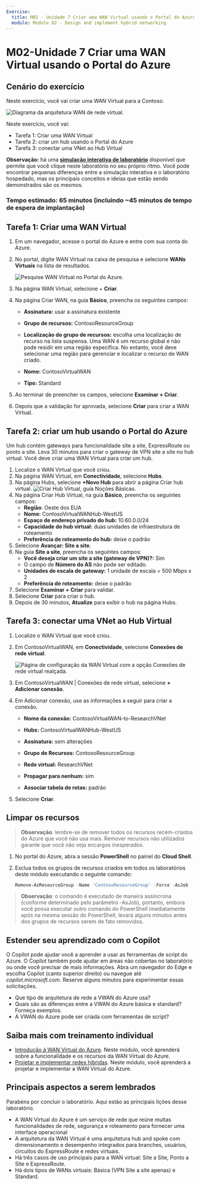 ```yaml
---
Exercise:
  title: M02 - Unidade 7 Criar uma WAN Virtual usando o Portal do Azure
  module: Module 02 - Design and implement hybrid networking
---
```


# M02-Unidade 7 Criar uma WAN Virtual usando o Portal do Azure

## Cenário do exercício

Neste exercício, você vai criar uma WAN Virtual para a Contoso.

![Diagrama da arquitetura WAN de rede virtual.](../media/7-exercise-create-virtual-wan-by-using-azure-portal.png)

Neste exercício, você vai:

+ Tarefa 1: Criar uma WAN Virtual
+ Tarefa 2: criar um hub usando o Portal do Azure
+ Tarefa 3: conectar uma VNet ao Hub Virtual


**Observação:** há uma **[simulação interativa de laboratório](https://mslabs.cloudguides.com/guides/AZ-700%20Lab%20Simulation%20-%20Create%20a%20virtual%20WAN%20using%20the%20Azure%20portal)** disponível que permite que você clique neste laboratório no seu próprio ritmo. Você pode encontrar pequenas diferenças entre a simulação interativa e o laboratório hospedado, mas os principais conceitos e ideias que estão sendo demonstrados são os mesmos.

### Tempo estimado: 65 minutos (incluindo ~45 minutos de tempo de espera de implantação)

## Tarefa 1: Criar uma WAN Virtual

1. Em um navegador, acesse o portal do Azure e entre com sua conta do Azure.

1. No portal, digite WAN Virtual na caixa de pesquisa e selecione **WANs Virtuais** na lista de resultados.

   ![Pesquise WAN Virtual no Portal do Azure.](../media/search-for-virtual-wan.png)

1. Na página WAN Virtual, selecione + **Criar**.

1. Na página Criar WAN, na guia **Básico**, preencha os seguintes campos:

   + **Assinatura:** usar a assinatura existente

   + **Grupo de recursos:** ContosoResourceGroup

   + **Localização do grupo de recursos:** escolha uma localização de recurso na lista suspensa. Uma WAN é um recurso global e não pode residir em uma região específica. No entanto, você deve selecionar uma região para gerenciar e localizar o recurso de WAN criado.

   + **Nome:** ContosoVirtualWAN

   + **Tipo:** Standard

1. Ao terminar de preencher os campos, selecione **Examinar + Criar**.

1. Depois que a validação for aprovada, selecione **Criar** para criar a WAN Virtual.

## Tarefa 2: criar um hub usando o Portal do Azure

Um hub contém gateways para funcionalidade site a site, ExpressRoute ou ponto a site. Leva 30 minutos para criar o gateway de VPN site a site no hub virtual. Você deve criar uma WAN Virtual para criar um hub.

1. Localize o WAN Virtual que você criou.
1. Na página WAN Virtual, em **Conectividade**, selecione **Hubs**.
1. Na página Hubs, selecione **+Novo Hub** para abrir a página Criar hub virtual.
   ![Criar Hub Virtual, guia Noções Básicas.](../media/create-vwan-hub.png)
1. Na página Criar Hub Virtual, na guia **Básico**, preencha os seguintes campos:
   + **Região**: Oeste dos EUA
   + **Nome:** ContosoVirtualWANHub-WestUS
   + **Espaço de endereço privado do hub:** 10.60.0.0/24
   + **Capacidade do hub virtual:** duas unidades de infraestrutura de roteamento
   + **Preferência de roteamento do hub:** deixe o padrão
1. Selecione **Avançar: Site a site**.
1. Na guia **Site a site**, preencha os seguintes campos:
   + **Você deseja criar um site a site (gateway de VPN)?:** Sim
   + O campo de **Número do AS** não pode ser editado.
   + **Unidades de escala de gateway:** 1 unidade de escala = 500 Mbps x 2
   + **Preferência de roteamento:** deixe o padrão
1. Selecione **Examinar + Criar** para validar.
1. Selecione **Criar** para criar o hub.
1. Depois de 30 minutos, **Atualize** para exibir o hub na página Hubs.

## Tarefa 3: conectar uma VNet ao Hub Virtual

1. Localize o WAN Virtual que você criou.

1. Em ContosoVirtualWAN, em **Conectividade**, selecione **Conexões de rede virtual**.

   ![Página de configuração da WAN Virtual com a opção Conexões de rede virtual realçada.](../media/connect-vnet-to-virtual-hub.png)

1. Em ContosoVirtualWAN | Conexões de rede virtual, selecione **+ Adicionar conexão**.

1. Em Adicionar conexão, use as informações a seguir para criar a conexão.

   + **Nome da conexão:** ContosoVirtualWAN-to-ResearchVNet

   + **Hubs:** ContosoVirtualWANHub-WestUS

   + **Assinatura:** sem alterações

   + **Grupo de Recursos:** ContosoResourceGroup

   + **Rede virtual:** ResearchVNet

   + **Propagar para nenhum:** sim

   + **Associar tabela de rotas:** padrão

1. Selecione **Criar**.

## Limpar os recursos

>**Observação**: lembre-se de remover todos os recursos recém-criados do Azure que você não usa mais. Remover recursos não utilizados garante que você não veja encargos inesperados.

1. No portal do Azure, abra a sessão **PowerShell** no painel do **Cloud Shell**.

1. Exclua todos os grupos de recursos criados em todos os laboratórios deste módulo executando o seguinte comando:

   ```powershell
   Remove-AzResourceGroup -Name 'ContosoResourceGroup' -Force -AsJob
   ```

>**Observação**: o comando é executado de maneira assíncrona (conforme determinado pelo parâmetro -AsJob), portanto, embora você possa executar outro comando do PowerShell imediatamente após na mesma sessão do PowerShell, levará alguns minutos antes dos grupos de recursos serem de fato removidos.

## Estender seu aprendizado com o Copilot

O Copilot pode ajudar você a aprender a usar as ferramentas de script do Azure. O Copilot também pode ajudar em áreas não cobertas no laboratório ou onde você precisar de mais informações. Abra um navegador do Edge e escolha Copilot (canto superior direito) ou navegue até *copilot.microsoft.com*. Reserve alguns minutos para experimentar essas solicitações.
+ Que tipo de arquitetura de rede a VWAN do Azure usa?
+ Quais são as diferenças entre a VWAN do Azure básica e standard? Forneça exemplos.
+ A VWAN do Azure pode ser criada com ferramentas de script?

## Saiba mais com treinamento individual

+ [Introdução à WAN Virtual do Azure](https://learn.microsoft.com/training/modules/introduction-azure-virtual-wan/). Neste módulo, você aprenderá sobre a funcionalidade e os recursos da WAN Virtual do Azure. 
+ [Projetar e implementar redes híbridas](https://learn.microsoft.com/training/modules/design-implement-hybrid-networking/). Neste módulo, você aprenderá a projetar e implementar a WAN Virtual do Azure.

## Principais aspectos a serem lembrados

Parabéns por concluir o laboratório. Aqui estão as principais lições desse laboratório. 

+ A WAN Virtual do Azure é um serviço de rede que reúne muitas funcionalidades de rede, segurança e roteamento para fornecer uma interface operacional
+ A arquitetura da WAN Virtual é uma arquitetura hub and spoke com dimensionamento e desempenho integrados para branches, usuários, circuitos do ExpressRoute e redes virtuais.
+ Há três casos de uso principais para a WAN virtual: Site a Site, Ponto a Site e ExpressRoute. 
+ Há dois tipos de WANs virtuais: Básica (VPN Site a site apenas) e Standard.









